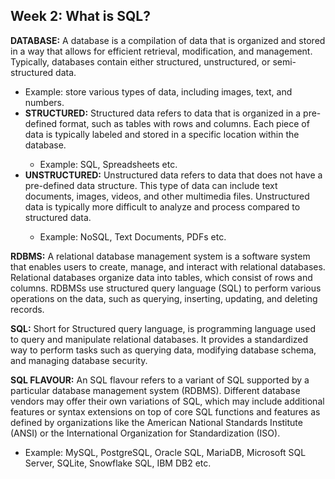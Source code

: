 <h2>Week 2: What is SQL?</h2>

<p><b>DATABASE:</b> A database is a compilation of data that is organized and stored in a way that allows for efficient retrieval, modification, and management. Typically, databases contain either structured, unstructured, or semi-structured data.</p>
<ul>
<li>Example: store various types of data, including images, text, and numbers.</li>
<li><b>STRUCTURED:</b> Structured data refers to data that is organized in a pre-defined format, such as tables with rows and columns. Each piece of data is typically labeled and stored in a specific location within the database.</li>
<ul><li>Example: SQL, Spreadsheets etc.</li></ul>
<li><b>UNSTRUCTURED:</b> Unstructured data refers to data that does not have a pre-defined data structure. This type of data can include text documents, images, videos, and other multimedia files. Unstructured data is typically more difficult to analyze and process compared to structured data.</li>
<ul><li>Example: NoSQL, Text Documents, PDFs etc.</li></ul>
</ul>

<p><b>RDBMS:</b> A relational database management system is a software system that enables users to create, manage, and interact with relational databases. Relational databases organize data into tables, which consist of rows and columns. RDBMSs use structured query language (SQL) to perform various operations on the data, such as querying, inserting, updating, and deleting records.</p>

<b>SQL:</b> Short for Structured query language, is programming language used to query and manipulate relational databases. It provides a standardized way to perform tasks such as querying data, modifying database schema, and managing database security.

<p><b>SQL FLAVOUR:</b> An SQL flavour refers to a variant of SQL supported by a particular database management system (RDBMS). Different database vendors may offer their own variations of SQL, which may include additional features or syntax extensions on top of core SQL functions and features as defined by organizations like the American National Standards Institute (ANSI) or the International Organization for Standardization (ISO).</p>
<ul><li>Example: MySQL, PostgreSQL, Oracle SQL, MariaDB, Microsoft SQL Server, SQLite, Snowflake SQL, IBM DB2 etc.</li></ul>

